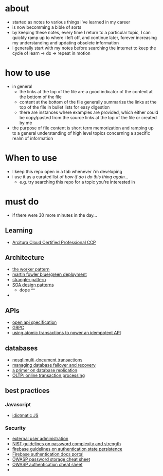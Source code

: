 # about

  - started as notes to various things i've learned in my career
  - is now becomming a bible of sorts
  - by keeping these notes, every time I return to a particular topic, I can quickly ramp up to where i left off, and continue later, forever increasing my understanding and updating obsolete information
  - I generally start with my notes before searching the internet to keep the cycle of learn -> do -> repeat in motion

# how to use
  - in general
    - the links at the top of the file are a good indicator of the content at the bottom of the file
    - content at the bottom of the file generally summarize the links at the top of the file in bullet lists for easy digestion
    - there are instances where examples are provided, which either could be copy/pasted from the source links at the top of the file or created by me
  - the purpose of file content is short term memorization and ramping up to a general understanding of high level topics concerning a specific realm of information


# When to use
  - I keep this repo open in a tab whenever i'm developing
  - i use it as a curated list of *how tf do i do this thing again...*
    - e.g. try searching this repo for a topic you're interested in


# must do
  - if there were 30 more minutes in the day...

## Learning 
  - [Arcitura Cloud Certified Professional CCP](https://www.arcitura.com/cloud-school/courses/)


## Architecture
  - [the worker pattern](https://gist.github.com/ryandotsmith/1660752)
  - [martin fowler blue/green deployment](https://martinfowler.com/bliki/BlueGreenDeployment.html)
  - [strangler pattern](https://docs.microsoft.com/en-us/azure/architecture/patterns/strangler)
  - [SOA design patterns](http://soapatterns.org/)
    - dope ^^
  -

## APIs
  - [open api specification](https://github.com/OAI/OpenAPI-Specification)
  - [GRPC](https://grpc.io/)
  - [using atomic transactions to power an idempotent API](https://brandur.org/http-transactions)

## databases
  - [nosql multi-document transactions](https://www.marklogic.com/blog/nosql-without-multi-document-multi-statement-transactions/)
  - [managing database failover and recovery](https://docs.oracle.com/database/121/TTREP/failure.htm#TTREP547)
  - [a primer on database replication](https://www.brianstorti.com/replication/)
  - [OLTP: online transaction processing](https://docs.microsoft.com/en-us/azure/architecture/data-guide/relational-data/online-transaction-processing)


## best practices
### Javascript
  - [idiotmatic JS](https://medium.com/the-node-js-collection/modernizing-node-js-with-idiomatic-javascript-f18d984dcf93)
### Security
  - [external user administration](https://cloud.google.com/blog/products/gcp/12-best-practices-for-user-account)
  - [NIST guidelines on password complexity and strength](https://pages.nist.gov/800-63-3/sp800-63b.html#appendix-astrength-of-memorized-secrets)
  - [firebase guidelines on authentication state persistence](https://firebase.google.com/docs/auth/web/auth-state-persistence)
  - [Firebase authentication docs portal](https://firebase.google.com/docs/auth/)
  - [OWASP password storage cheat sheet](https://www.owasp.org/index.php/Password_Storage_Cheat_Sheet)
  - [OWASP authentication cheat sheet](https://www.owasp.org/index.php/Authentication_Cheat_Sheet)
  -